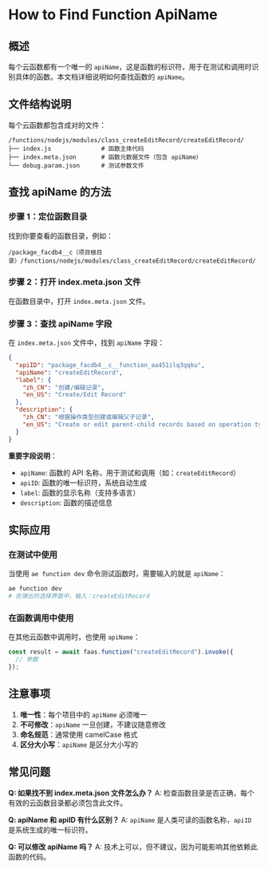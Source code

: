 # How to Find Function ApiName

## 概述

每个云函数都有一个唯一的 `apiName`，这是函数的标识符，用于在测试和调用时识别具体的函数。本文档详细说明如何查找函数的 `apiName`。

## 文件结构说明

每个云函数都包含成对的文件：

```
/functions/nodejs/modules/class_createEditRecord/createEditRecord/
├── index.js              # 函数主体代码
├── index.meta.json       # 函数元数据文件（包含 apiName）
└── debug.param.json      # 测试参数文件
```

## 查找 apiName 的方法

### 步骤 1：定位函数目录

找到你要查看的函数目录，例如：
```
/package_facdb4__c（项目根目录）/functions/nodejs/modules/class_createEditRecord/createEditRecord/
```

### 步骤 2：打开 index.meta.json 文件

在函数目录中，打开 `index.meta.json` 文件。

### 步骤 3：查找 apiName 字段

在 `index.meta.json` 文件中，找到 `apiName` 字段：

```json
{
  "apiID": "package_facdb4__c__function_aa451ilq3qqku",
  "apiName": "createEditRecord",
  "label": {
    "zh_CN": "创建/编辑记录",
    "en_US": "Create/Edit Record"
  },
  "description": {
    "zh_CN": "根据操作类型创建或编辑父子记录",
    "en_US": "Create or edit parent-child records based on operation type"
  }
}
```

**重要字段说明**：
- `apiName`: 函数的 API 名称，用于测试和调用（如：`createEditRecord`）
- `apiID`: 函数的唯一标识符，系统自动生成
- `label`: 函数的显示名称（支持多语言）
- `description`: 函数的描述信息

## 实际应用

### 在测试中使用

当使用 `ae function dev` 命令测试函数时，需要输入的就是 `apiName`：

```bash
ae function dev
# 在弹出的选择界面中，输入：createEditRecord
```

### 在函数调用中使用

在其他云函数中调用时，也使用 `apiName`：

```javascript
const result = await faas.function("createEditRecord").invoke({
  // 参数
});
```

## 注意事项

1. **唯一性**：每个项目中的 `apiName` 必须唯一
2. **不可修改**：`apiName` 一旦创建，不建议随意修改
3. **命名规范**：通常使用 camelCase 格式
4. **区分大小写**：`apiName` 是区分大小写的

## 常见问题

**Q: 如果找不到 index.meta.json 文件怎么办？**
A: 检查函数目录是否正确，每个有效的云函数目录都必须包含此文件。

**Q: apiName 和 apiID 有什么区别？**
A: `apiName` 是人类可读的函数名称，`apiID` 是系统生成的唯一标识符。

**Q: 可以修改 apiName 吗？**
A: 技术上可以，但不建议，因为可能影响其他依赖此函数的代码。